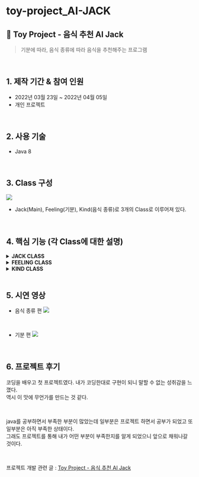# toy-project_AI-JACK

## 🍔 Toy Project - 음식 추천 AI Jack
> 기분에 따라, 음식 종류에 따라 음식을 추천해주는 프로그램

<br>

## 1. 제작 기간 & 참여 인원
- 2022년 03월 23일 ~ 2022년 04월 05일
- 개인 프로젝트

</br>

## 2. 사용 기술
  - Java 8

</br>

## 3. Class 구성
![](https://velog.velcdn.com/images/jack_whiteblack/post/8d745fd3-1520-49d3-b7eb-e8f384b0014b/image.png) 
- Jack(Main), Feeling(기분), Kind(음식 종류)로 3개의 Class로 이루어져 있다.

<br>

## 4. 핵심 기능 (각 Class에 대한 설명) 

<details>
<summary><b>JACK CLASS</b></summary>
<div markdown="1">

#### 01. equalsIgnoreCase() : 📌 [코드 확인](https://github.com/JONGHWI-PARK/toy-project_AI-JACK/blob/2c651902652bca406636182003a6ba488000a4b2/src/project01/Jack.java#L28)
![](https://velog.velcdn.com/images/jack_whiteblack/post/74112304-740f-47ad-aabb-bd9f7e0c6908/image.png) 
- equals()와 같이 문자열을 비교할 때 사용
: equals()는 대소문자를 구분해야 하지만 equalsIgnoreCase()는 대소문자를 구분하지 않아도 되기 때문에 이것을 사용하였다.

#### 02. indexOf() : 📌 [코드 확인](https://github.com/JONGHWI-PARK/toy-project_AI-JACK/blob/2c651902652bca406636182003a6ba488000a4b2/src/project01/Jack.java#L34)
![](https://velog.velcdn.com/images/jack_whiteblack/post/8d1828e8-144c-4223-bd87-c24b6d2c728b/image.png)
- indexOf()의 특정 문자 위치 조회를 활용하여 특정 문자를 출력할 수 있도록 하였다.

</div>
</details>

<details>
<summary><b>FEELING CLASS</b></summary>
<div markdown="1">

#### 01. Keywords : 📌 [코드 확인](https://github.com/JONGHWI-PARK/toy-project_AI-JACK/blob/2c651902652bca406636182003a6ba488000a4b2/src/project01/Feeling.java#L10)
![](https://velog.velcdn.com/images/jack_whiteblack/post/d3c86f9d-cbf1-4818-a5d2-777a61d7c177/image.png)

- 실제 AI Siri와 대화하듯이 프로그램이 진행되었으면 해서 질문과 대답의 키워드를 미리 입력해두었다. <br>
질문이나 대답 입력 시, 저장된 키워드가 포함되어있는 것을 확인하고 다음 코드로 넘어 갈수 있게 코드 작성을 하였다.
  <br>
  - 추후 키워드 추가 및 삭제 같은 유지보수가 용이하게 하기 위해 배열을 이용하여 데이터를 저장하였다.

#### 02. Random( ) : 📌 [코드 확인](https://github.com/JONGHWI-PARK/toy-project_AI-JACK/blob/2c651902652bca406636182003a6ba488000a4b2/src/project01/Feeling.java#L32)
![](https://velog.velcdn.com/images/jack_whiteblack/post/f1e25d12-488a-4729-95f9-732fb7f3470e/image.png)

- Random( ) 함수를 이용해 배열 값들을 랜덤으로 출력하도록 하였다.

</div>
</details>

<details>
<summary><b>KIND CLASS</b></summary>
<div markdown="1">

#### 01. Contains( ) : 📌 [코드 확인](https://github.com/JONGHWI-PARK/toy-project_AI-JACK/blob/2c651902652bca406636182003a6ba488000a4b2/src/project01/Kind.java#L35)
![](https://velog.velcdn.com/images/jack_whiteblack/post/9a72c4bd-8ead-4858-bf71-2f1113de9ef2/image.png)
- indexOf() 대신 사용했던 이유
      : 특정 문자열을 더 간단하게 취할 수 있어 사용했다.
  <br>
  <br>
- equals() 대신 사용했던 이유
      : 아이폰의 Siri와 대화하는 것처럼 하고 싶었다. <br>
      equals()는 입력 시, 지정한 문자열과 정확하게 일치해야 되기 때문에 contains()를 사용하여 지정 문자열만 포함되면 자유롭게 문장 구성을 할 수 있게 하였다.

</div>
</details>

</br>

## 5. 시연 영상
- 음식 종류 편
![](https://velog.velcdn.com/images/jack_whiteblack/post/52d43bb1-b77c-449e-a9ea-fc77724f7bb9/image.gif)

<br>

- 기분 편
![](https://velog.velcdn.com/images/jack_whiteblack/post/8f92c41c-24c7-438f-9792-5257c22c2f49/image.gif)

</br>

## 6. 프로젝트 후기
코딩을 배우고 첫 프로젝트였다. 내가 코딩한대로 구현이 되니 말할 수 없는 성취감을 느꼈다. <br>
역시 이 맛에 무언가를 만드는 것 같다. 

<br>

java를 공부하면서 부족한 부분이 많았는데 일부분은 프로젝트 하면서 공부가 되었고 또 일부분은 아직 부족한 상태이다. <br>
그래도 프로젝트를 통해 내가 어떤 부분이 부족한지를 알게 되었으니 앞으로 채워나갈 것이다.

<br>

프로젝트 개발 관련 글 : [Toy Project - 음식 추천 AI Jack](https://velog.io/@jack_whiteblack/Toy-Project-%EC%9D%8C%EC%8B%9D-%EC%B6%94%EC%B2%9C-AI-Jack)
